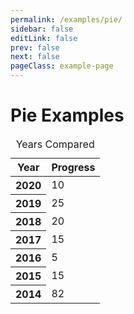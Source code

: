 ```yaml
---
permalink: /examples/pie/
sidebar: false
editLink: false
prev: false
next: false
pageClass: example-page
---
```


# Pie Examples

<table class="charts-css pie">
  <caption>Years Compared</caption>
  <thead>
    <tr>
      <th>Year</th>
      <th>Progress</th>
    </tr>
  </thead>
  <tbody>
    <tr>
      <th scope="row">2020</th>
      <td style="--size: 0.10;"> <span class="data"> 10 </span> </td>
    </tr>
    <tr>
      <th scope="row">2019</th>
      <td style="--size: 0.25;"> <span class="data"> 25 </span> </td>
    </tr>
    <tr>
      <th scope="row">2018</th>
      <td style="--size: 0.2;"> <span class="data"> 20 </span> </td>
    </tr>
    <tr>
      <th scope="row">2017</th>
      <td style="--size: 0.15;"> <span class="data"> 15 </span> </td>
    </tr>
    <tr>
      <th scope="row">2016</th>
      <td style="--size: 0.05;"> <span class="data"> 5 </span> </td>
    </tr>
    <tr>
      <th scope="row">2015</th>
      <td style="--size: 0.15;"> <span class="data"> 15 </span> </td>
    </tr>
    <tr>
      <th scope="row">2014</th>
      <td style="--size: 0.2;"> <span class="data">82</span> </td>
    </tr>
  </tbody>
</table>
